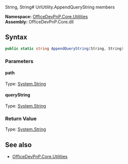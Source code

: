 String, String# UrlUtility.AppendQueryString members
  

**Namespace:** [OfficeDevPnP.Core.Utilities](OfficeDevPnP.Core.Utilities.md)  
**Assembly:** OfficeDevPnP.Core.dll  
## Syntax
```C#
public static string AppendQueryString(String, String)
```
### Parameters
#### path
Type: [System.String](System.String.md) 
#### 
#### queryString
Type: [System.String](System.String.md) 
#### 
### Return Value
Type: [System.String](System.String.md)
## See also
- [OfficeDevPnP.Core.Utilities](OfficeDevPnP.Core.Utilities.md)

